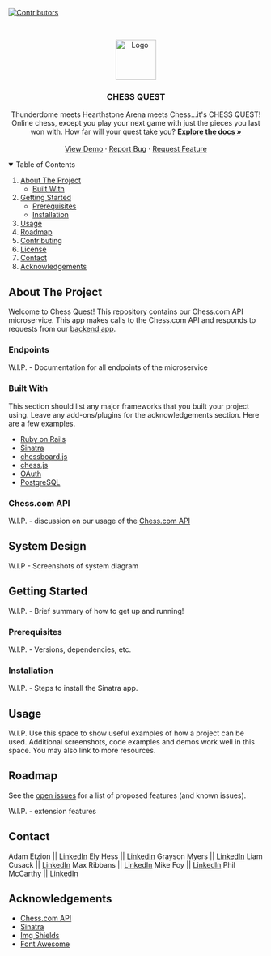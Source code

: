 <!-- PROJECT SHIELDS -->
[![Contributors][contributors-shield]][contributors-url]

<!-- PROJECT LOGO -->
<br />
<p align="center">
  <a href="https://github.com/othneildrew/Best-README-Template">
    <img src="images/logo.png" alt="Logo" width="80" height="80">
  </a>

  <h3 align="center">CHESS QUEST</h3>

  <p align="center">
    Thunderdome meets Hearthstone Arena meets Chess...it's CHESS QUEST! Online chess, except you play your next game with just the pieces you last won with. How far will your quest take you?
    <a href="https://github.com/othneildrew/Best-README-Template"><strong>Explore the docs »</strong></a>
    <br />
    <br />
    <a href="https://github.com/othneildrew/Best-README-Template">View Demo</a>
    ·
    <a href="https://github.com/othneildrew/Best-README-Template/issues">Report Bug</a>
    ·
    <a href="https://github.com/othneildrew/Best-README-Template/issues">Request Feature</a>
  </p>
</p>

<!-- TABLE OF CONTENTS -->
<details open="open">
  <summary>Table of Contents</summary>
  <ol>
    <li>
      <a href="#about-the-project">About The Project</a>
      <ul>
        <li><a href="#built-with">Built With</a></li>
      </ul>
    </li>
    <li>
      <a href="#getting-started">Getting Started</a>
      <ul>
        <li><a href="#prerequisites">Prerequisites</a></li>
        <li><a href="#installation">Installation</a></li>
      </ul>
    </li>
    <li><a href="#usage">Usage</a></li>
    <li><a href="#roadmap">Roadmap</a></li>
    <li><a href="#contributing">Contributing</a></li>
    <li><a href="#license">License</a></li>
    <li><a href="#contact">Contact</a></li>
    <li><a href="#acknowledgements">Acknowledgements</a></li>
  </ol>
</details>

<!-- ABOUT THE PROJECT -->
## About The Project

<!-- [![Product Name Screen Shot][product-screenshot]](https://example.com) -->

Welcome to Chess Quest! This repository contains our Chess.com API microservice. This app makes calls to the Chess.com API and responds to requests from our [backend app](https://github.com/chessquest/chess-quest).

### Endpoints

W.I.P. - Documentation for all endpoints of the microservice

### Built With

This section should list any major frameworks that you built your project using. Leave any add-ons/plugins for the acknowledgements section. Here are a few examples.
* [Ruby on Rails](https://rubyonrails.org/)
* [Sinatra](http://sinatrarb.com/)
* [chessboard.js](https://chessboardjs.com/)
* [chess.js](https://github.com/jhlywa/chess.js)
* [OAuth](https://oauth.net/)
* [PostgreSQL](https://www.postgresql.org/)

### Chess.com API

W.I.P. - discussion on our usage of the [Chess.com API](https://www.chess.com/news/view/published-data-api)

<!-- SYSTEM DESIGN -->
## System Design

W.I.P - Screenshots of system diagram

<!-- GETTING STARTED -->
## Getting Started

W.I.P. - Brief summary of how to get up and running!

### Prerequisites

W.I.P. - Versions, dependencies, etc.

### Installation

W.I.P. - Steps to install the Sinatra app.

<!-- USAGE EXAMPLES -->
## Usage

W.I.P. Use this space to show useful examples of how a project can be used. Additional screenshots, code examples and demos work well in this space. You may also link to more resources.

<!-- ROADMAP -->
## Roadmap

See the [open issues](https://github.com/othneildrew/Best-README-Template/issues) for a list of proposed features (and known issues).

W.I.P. - extension features

<!-- CONTACT -->
## Contact

Adam Etzion || [LinkedIn](https://www.linkedin.com/in/adametzion/)
Ely Hess || [LinkedIn](https://www.linkedin.com/in/ely-hess/)
Grayson Myers || [LinkedIn](https://www.linkedin.com/in/grayson-myers-285926165/)
Liam Cusack || [LinkedIn](https://www.linkedin.com/in/liam-cusack-6a9a0a169/)
Max Ribbans || [LinkedIn](https://www.linkedin.com/in/max-ribbans-46b276156/)
Mike Foy || [LinkedIn](https://www.linkedin.com/in/michael-foy-707ba7b4/)
Phil McCarthy || [LinkedIn](https://www.linkedin/in/pjmcc)

<!-- ACKNOWLEDGEMENTS -->
## Acknowledgements
* [Chess.com API](https://www.chess.com/news/view/published-data-api)
* [Sinatra](http://sinatrarb.com/)
* [Img Shields](https://shields.io)
* [Font Awesome](https://fontawesome.com)

<!-- MARKDOWN LINKS & IMAGES -->
<!-- https://www.markdownguide.org/basic-syntax/#reference-style-links -->
[contributors-shield]: https://img.shields.io/github/contributors/othneildrew/Best-README-Template.svg?style=for-the-badge
[contributors-url]: https://github.com/chessquest/chess-quest/graphs/contributors
<!-- [product-screenshot]: images/screenshot.png -->
